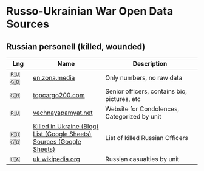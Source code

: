# Russo-Ukrainian War Open Data Sources

## Russian personell (killed, wounded)

| Lng | Name | Description |
|-----|------|-------------|
|🇷🇺 🇬🇧|[en.zona.media](https://en.zona.media/article/2022/05/20/casualties_eng)|Only numbers, no raw data|
|🇬🇧|[topcargo200.com](https://topcargo200.com/)|Senior officers, contains bio, pictures, etc|
|🇷🇺|[vechnayapamyat.net](https://www.vechnayapamyat.net/)|Website for Condolences, Categorized by unit|
|🇷🇺 🇬🇧|[Killed in Ukraine (Blog)](https://killedinukraine.blogspot.com/)<br />[List (Google Sheets)](https://docs.google.com/spreadsheets/d/1_bpIqkzD88hlSpA-PDZenSQGNnVnxz3lwYHKViSyuUc/edit)<br />[Sources (Google Sheets)](https://docs.google.com/spreadsheets/d/1InyFVmu1LoSjqcWTHe4iD9cR8CNiL-5Ke5Jiz_Mlvwc/edit#gid=0)|List of killed Russian Officers|
|🇺🇦|[uk.wikipedia.org](https://uk.wikipedia.org/wiki/Категорія:Втрати_в_російсько-українській_війні_за_формуванням_(РФ))|Russian casualties by unit|
